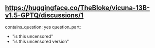 ## https://huggingface.co/TheBloke/vicuna-13B-v1.5-GPTQ/discussions/1

contains_question: yes
question_part: 
- "is this uncensored"
- "is this uncensored version"